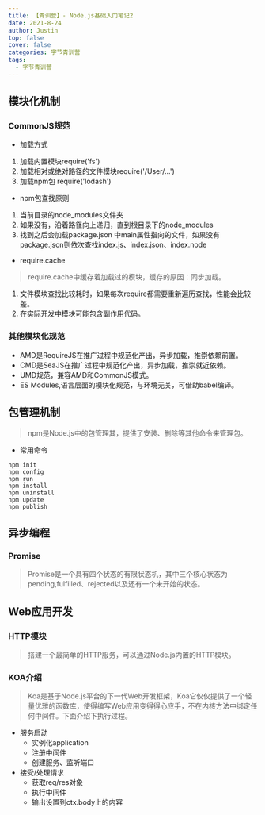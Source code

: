 ```yaml
---
title: 【青训营】- Node.js基础入门笔记2
date: 2021-8-24
author: Justin
top: false
cover: false
categories: 字节青训营
tags:
  - 字节青训营
---
```

## 模块化机制
### CommonJS规范
* 加载方式
1. 加载内置模块require('fs')
2. 加载相对或绝对路径的文件模块require('/User/...')
3. 加载npm包 require('lodash')

* npm包查找原则
1. 当前目录的node_modules文件夹
2. 如果没有，沿着路径向上递归，直到根目录下的node_modules
3. 找到之后会加载package.json 中main属性指向的文件，如果没有package.json则依次查找index.js、index.json、index.node

* require.cache
>require.cache中缓存着加载过的模块，缓存的原因：同步加载。
1. 文件模块查找比较耗时，如果每次require都需要重新遍历查找，性能会比较差。
2. 在实际开发中模块可能包含副作用代码。

### 其他模块化规范
* AMD是RequireJS在推广过程中规范化产出，异步加载，推崇依赖前置。
* CMD是SeaJS在推广过程中规范化产出，异步加载，推崇就近依赖。
* UMD规范，兼容AMD和CommonJS模式。
* ES Modules,语言层面的模块化规范，与环境无关，可借助babel编译。

## 包管理机制
>npm是Node.js中的包管理其，提供了安装、删除等其他命令来管理包。

* 常用命令
```shell
npm init
npm config
npm run
npm install 
npm uninstall
npm update
npm publish
```

## 异步编程
### Promise
>Promise是一个具有四个状态的有限状态机，其中三个核心状态为pending,fulfilled、rejected以及还有一个未开始的状态。

## Web应用开发
### HTTP模块
>搭建一个最简单的HTTP服务，可以通过Node.js内置的HTTP模块。

### KOA介绍
>Koa是基于Node.js平台的下一代Web开发框架，Koa它仅仅提供了一个轻量优雅的函数库，使得编写Web应用变得得心应手，不在内核方法中绑定任何中间件。下面介绍下执行过程。
* 服务启动
    * 实例化application
    * 注册中间件
    * 创建服务、监听端口
* 接受/处理请求
    * 获取req/res对象
    * 执行中间件
    * 输出设置到ctx.body上的内容
    


